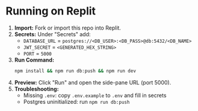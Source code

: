 # Running on Replit

1. **Import:** Fork or import this repo into Replit.  
2. **Secrets:** Under "Secrets" add:
   - `DATABASE_URL` = `postgres://<DB_USER>:<DB_PASS>@db:5432/<DB_NAME>`
   - `JWT_SECRET` = `<GENERATED_HEX_STRING>`
   - `PORT` = `5000`
3. **Run Command:**  
   ```bash
   npm install && npm run db:push && npm run dev
   ```
4. **Preview:** Click "Run" and open the side-pane URL (port 5000).  
5. **Troubleshooting:**  
   - Missing `.env`: copy `.env.example` to `.env` and fill in secrets  
   - Postgres uninitialized: run `npm run db:push`